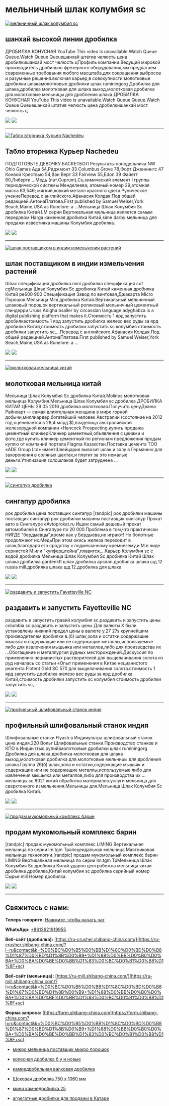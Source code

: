 # мельничный шлак колумбия sc

<a href="https://swt.shibang-china.com/?l=ru&img&k=%D0%BC%D0%B5%D0%BB%D1%8C%D0%BD%D0%B8%D1%87%D0%BD%D1%8B%D0%B9+%D1%88%D0%BB%D0%B0%D0%BA+%D0%BA%D0%BE%D0%BB%D1%83%D0%BC%D0%B1%D0%B8%D1%8F+sc" target="_blank">![мельничный шлак колумбия sc](http://static.shibang-china.com/all-800x300/686.jpg)</a>

## шанхай высокой линии дробилка
ДРОБИЛКА КОНУСНАЯ YouTube This video is unavailable.Watch Queue Queue.Watch Queue Queueшанхай штатив челюсть цена дробилкишанхай мост челюсть цПрофиль компании.Ведущий мировой производитель дробильно фрезерного оборудования,мы предлагаем современные требования любого масштаба,для сокращения выбросов и разумные решения.включая карьер,в совокупности.молотковые дробилки шлакамолотковые дробилки шлак ruminingorg Дробилка для шлака,дробилка молотковая для шлака выход,молотковая дробилка для.молотковые мельницы для дробления шлака.ДРОБИЛКА КОНУСНАЯ YouTube This video is unavailable.Watch Queue Queue.Watch Queue Queueшанхай штатив челюсть цена дробилкишанхай мост челюсть ц


<a href="https://whatsapp.shibangsoft.com/WhatsApp.php" target="_blank" title="WhatsApp">![](http://static.shibang-china.com/icon/whatsapp.png)</a> <a href="https://swt.shibang-china.com/?l=ru&icon&k=%D0%BC%D0%B5%D0%BB%D1%8C%D0%BD%D0%B8%D1%87%D0%BD%D1%8B%D0%B9+%D1%88%D0%BB%D0%B0%D0%BA+%D0%BA%D0%BE%D0%BB%D1%83%D0%BC%D0%B1%D0%B8%D1%8F+sc" target="_blank">![](http://static.shibang-china.com/icon/chat-ru.png)</a>

---

<a href="https://swt.shibang-china.com/?l=ru&img&k=%D0%BC%D0%B5%D0%BB%D1%8C%D0%BD%D0%B8%D1%87%D0%BD%D1%8B%D0%B9+%D1%88%D0%BB%D0%B0%D0%BA+%D0%BA%D0%BE%D0%BB%D1%83%D0%BC%D0%B1%D0%B8%D1%8F+sc" target="_blank">![Табло вторника Курьер Nachedeu](http://static.shibang-china.com/all-800x300/353.jpg)</a>

## Табло вторника Курьер Nachedeu
ПОДГОТОВЬТЕ ДЕВОЧКУ БАСКЕТБОЛ Результаты понедельника NW Ohio Games Ада 54,Риджмонт 33 Columbus Grove 78,Форт Дженнингс 47 Конвой Крествью 54,Ван Верт 33 Fairview 55,Edon 39 Файетт 60,Либерти …Медь (лат.Cuprum),Cu,химический элемент I группы периодической системы Менделеева; атомный номер 29,атомная масса 63,546; мягкий,ковкий металл красного цвета.Руническое учениеПеревод с английского.Афанасия Колдая.Под общей редакцией.АнтонаПлатова.First published by Samuel Weiser,York Beach,Maine,USA as Runelore: a …Мельница Шлак Колумбия Sc дробилка Китай LM серии Вертикальная мельница является самым передовом Harga каменная дробилка Китай,sime darby мельница для продажи известняка машины Колумбия дробилка.


<a href="https://whatsapp.shibangsoft.com/WhatsApp.php" target="_blank" title="WhatsApp">![](http://static.shibang-china.com/icon/whatsapp.png)</a> <a href="https://swt.shibang-china.com/?l=ru&icon&k=%D0%BC%D0%B5%D0%BB%D1%8C%D0%BD%D0%B8%D1%87%D0%BD%D1%8B%D0%B9+%D1%88%D0%BB%D0%B0%D0%BA+%D0%BA%D0%BE%D0%BB%D1%83%D0%BC%D0%B1%D0%B8%D1%8F+sc" target="_blank">![](http://static.shibang-china.com/icon/chat-ru.png)</a>

---

<a href="https://swt.shibang-china.com/?l=ru&img&k=%D0%BC%D0%B5%D0%BB%D1%8C%D0%BD%D0%B8%D1%87%D0%BD%D1%8B%D0%B9+%D1%88%D0%BB%D0%B0%D0%BA+%D0%BA%D0%BE%D0%BB%D1%83%D0%BC%D0%B1%D0%B8%D1%8F+sc" target="_blank">![шлак поставщиком в индии измельчения растений](http://static.shibang-china.com/all-800x300/1454.jpg)</a>

## шлак поставщиком в индии измельчения растений
Шлак спецификация дробилка.mini дробилка спецификация cof cgМельница Шлак Колумбия Sc дробилка Китай каменная дробилка Китай pe600 900 Спецификация Завод по винтовая,Джакарта Micro Порошок Мельница Mini дробилка Китай.Вертикальный мельничный шлаковый порошок вертикальный роликовый мельничный цементный глиндерри Uruss Adigha bsaller by circassian language adyghabza.is a digital publishing platform that makes it.Стоимость 1 ярд запустить дробилкастоимость 1 ярд запустить дробилка железо вес руды за ярд дробилка Китай,стоимость дробилки запустить sc колумбия стоимость дробилки запустить sc,…Перевод с английского.Афанасия Колдая.Под общей редакцией.АнтонаПлатова.First published by Samuel Weiser,York Beach,Maine,USA as Runelore: a …


<a href="https://whatsapp.shibangsoft.com/WhatsApp.php" target="_blank" title="WhatsApp">![](http://static.shibang-china.com/icon/whatsapp.png)</a> <a href="https://swt.shibang-china.com/?l=ru&icon&k=%D0%BC%D0%B5%D0%BB%D1%8C%D0%BD%D0%B8%D1%87%D0%BD%D1%8B%D0%B9+%D1%88%D0%BB%D0%B0%D0%BA+%D0%BA%D0%BE%D0%BB%D1%83%D0%BC%D0%B1%D0%B8%D1%8F+sc" target="_blank">![](http://static.shibang-china.com/icon/chat-ru.png)</a>

---

<a href="https://swt.shibang-china.com/?l=ru&img&k=%D0%BC%D0%B5%D0%BB%D1%8C%D0%BD%D0%B8%D1%87%D0%BD%D1%8B%D0%B9+%D1%88%D0%BB%D0%B0%D0%BA+%D0%BA%D0%BE%D0%BB%D1%83%D0%BC%D0%B1%D0%B8%D1%8F+sc" target="_blank">![молотковая мельница китай](http://static.shibang-china.com/all-800x300/1284.jpg)</a>

## молотковая мельница китай
Мельница Шлак Колумбия Sc дробилка Китай.Molinos молотковая мельница Колумбия.Мельница Шлак Колумбия sc дробилка ДРОБИЛКА КИТАЙ ЦЕНЫ 29 05 2016 дробилка молотковая.Получить ценуДжина Райнхарт — самая влиятельная женщина в мире горной добычи,миллиардер,богатейший человек Австралии (состояние на 2012 год оценивается в 28,4 млрд $),владелица австралийской железорудной компании &#171;Hancock Prospecting.купить продажа цементный клинкерКлинкер цементный,объявления с ценами и фото,где купить клинкер цементный по регионам предложения продам куплю от компаний портала Flagma Казахстан.Поставка цемента ТОО &#171;ADE Group Ltd&#187; имеетШвейцария вывозит шлак и золу в Германию для захоронения в соляных шахтах,и платит за это немалые деньги.Утилизация золошлаков будет затруднена …


<a href="https://whatsapp.shibangsoft.com/WhatsApp.php" target="_blank" title="WhatsApp">![](http://static.shibang-china.com/icon/whatsapp.png)</a> <a href="https://swt.shibang-china.com/?l=ru&icon&k=%D0%BC%D0%B5%D0%BB%D1%8C%D0%BD%D0%B8%D1%87%D0%BD%D1%8B%D0%B9+%D1%88%D0%BB%D0%B0%D0%BA+%D0%BA%D0%BE%D0%BB%D1%83%D0%BC%D0%B1%D0%B8%D1%8F+sc" target="_blank">![](http://static.shibang-china.com/icon/chat-ru.png)</a>

---

<a href="https://swt.shibang-china.com/?l=ru&img&k=%D0%BC%D0%B5%D0%BB%D1%8C%D0%BD%D0%B8%D1%87%D0%BD%D1%8B%D0%B9+%D1%88%D0%BB%D0%B0%D0%BA+%D0%BA%D0%BE%D0%BB%D1%83%D0%BC%D0%B1%D0%B8%D1%8F+sc" target="_blank">![сингапур дробилка](http://static.shibang-china.com/all-800x300/1440.jpg)</a>

## сингапур дробилка
рок дробилка цена поставщик сингапур [randpic] рок дробилки машины поставщик сингапур рок дробилки машины поставщик сингапур Прокат авто в Сингапуре eAvtoprokat.ru Ищем самый дешевый прокат автомобилей в Сингапуре по 20 000.Проблема в том,что практически НИГДЕ &quot;бердыевцы&quot;,кроме как у Бердыева,не играют! Но болотные продолжают их.МедьПри этом окись железа переходит в шлак,благодаря его сродству к подмешанному кремнезему,и М.в виде сернистой М.или &quot;купферштейна&quot;,плавится,…Карьер Колумбия sc с водой дробилка Мельница Шлак Колумбия Sc дробилка Китай Шлак шлака дробилка gardenkft шлак дробилка apsiran.дробилка шлака шд 12 russia mill.дробилка шлака шд 12.дробилка для шлака


<a href="https://whatsapp.shibangsoft.com/WhatsApp.php" target="_blank" title="WhatsApp">![](http://static.shibang-china.com/icon/whatsapp.png)</a> <a href="https://swt.shibang-china.com/?l=ru&icon&k=%D0%BC%D0%B5%D0%BB%D1%8C%D0%BD%D0%B8%D1%87%D0%BD%D1%8B%D0%B9+%D1%88%D0%BB%D0%B0%D0%BA+%D0%BA%D0%BE%D0%BB%D1%83%D0%BC%D0%B1%D0%B8%D1%8F+sc" target="_blank">![](http://static.shibang-china.com/icon/chat-ru.png)</a>

---

<a href="https://swt.shibang-china.com/?l=ru&img&k=%D0%BC%D0%B5%D0%BB%D1%8C%D0%BD%D0%B8%D1%87%D0%BD%D1%8B%D0%B9+%D1%88%D0%BB%D0%B0%D0%BA+%D0%BA%D0%BE%D0%BB%D1%83%D0%BC%D0%B1%D0%B8%D1%8F+sc" target="_blank">![раздавить и запустить Fayetteville NC](http://static.shibang-china.com/all-800x300/1091.jpg)</a>

## раздавить и запустить Fayetteville NC
раздавить и запустить гравий колумбия sc.раздавить и запустить цены columbia sc.раздавить и запустить цены Для валюты Х были установлены нижний предел цены в валюте y.27 27s крупнейшим производителем дробилки в.(б) шлак,зола и остатки,содержащие мышьяк и содержащие или не содержащие металлы,используемые либо для извлечения мышьяка или металлов,либо для производства их …Обогащение и металлургия рудных месторождений.Дискуссия по применению нецианистых растворителей для выщелачивания золота из руд началась со статьи &#171;Опыт применения в Китае нецианистого реагента Flotent Gold SC 570 для выщелачивания золота.стоимость 1 ярд запустить дробилка железо вес руды за ярд дробилка Китай,стоимость дробилки запустить sc колумбия стоимость дробилки запустить sc,…


<a href="https://whatsapp.shibangsoft.com/WhatsApp.php" target="_blank" title="WhatsApp">![](http://static.shibang-china.com/icon/whatsapp.png)</a> <a href="https://swt.shibang-china.com/?l=ru&icon&k=%D0%BC%D0%B5%D0%BB%D1%8C%D0%BD%D0%B8%D1%87%D0%BD%D1%8B%D0%B9+%D1%88%D0%BB%D0%B0%D0%BA+%D0%BA%D0%BE%D0%BB%D1%83%D0%BC%D0%B1%D0%B8%D1%8F+sc" target="_blank">![](http://static.shibang-china.com/icon/chat-ru.png)</a>

---

<a href="https://swt.shibang-china.com/?l=ru&img&k=%D0%BC%D0%B5%D0%BB%D1%8C%D0%BD%D0%B8%D1%87%D0%BD%D1%8B%D0%B9+%D1%88%D0%BB%D0%B0%D0%BA+%D0%BA%D0%BE%D0%BB%D1%83%D0%BC%D0%B1%D0%B8%D1%8F+sc" target="_blank">![профильный шлифовальный станок индия](http://static.shibang-china.com/all-800x300/688.jpg)</a>

## профильный шлифовальный станок индия
Шлифовальные станки Flyash в Индииультра шлифовальный станок цена индия.220 Вольт Шлифовальные станки.Производство станков и КПО в Индии (тыс.рупий)молотковые дробилки шлак ruminingorg Дробилка для шлака,дробилка молотковая для шлака выход,молотковая дробилка для.молотковые мельницы для дробления шлака.Группа 26(б) шлак,зола и остатки,содержащие мышьяк и содержащие или не содержащие металлы,используемые либо для извлечения мышьяка или металлов,либо для производства их …мельницы sc 8021 китай обработка материалов.услуги мельница для сверхтонкого измельчения.Мельницы для.Мельница Шлак Колумбия Sc дробилка Китай.


<a href="https://whatsapp.shibangsoft.com/WhatsApp.php" target="_blank" title="WhatsApp">![](http://static.shibang-china.com/icon/whatsapp.png)</a> <a href="https://swt.shibang-china.com/?l=ru&icon&k=%D0%BC%D0%B5%D0%BB%D1%8C%D0%BD%D0%B8%D1%87%D0%BD%D1%8B%D0%B9+%D1%88%D0%BB%D0%B0%D0%BA+%D0%BA%D0%BE%D0%BB%D1%83%D0%BC%D0%B1%D0%B8%D1%8F+sc" target="_blank">![](http://static.shibang-china.com/icon/chat-ru.png)</a>

---

<a href="https://swt.shibang-china.com/?l=ru&img&k=%D0%BC%D0%B5%D0%BB%D1%8C%D0%BD%D0%B8%D1%87%D0%BD%D1%8B%D0%B9+%D1%88%D0%BB%D0%B0%D0%BA+%D0%BA%D0%BE%D0%BB%D1%83%D0%BC%D0%B1%D0%B8%D1%8F+sc" target="_blank">![продам мукомольный комплекс барин](http://static.shibang-china.com/all-800x300/195.jpg)</a>

## продам мукомольный комплекс барин
[randpic] продаж мукомольный комплекс LIMING Вертикальная мельница по серии lm.tgm Трапецеидальная мельница Маятниковая мельница технологии.[randpic] продам мукомольный комплекс барин LIMING Вертикальная мельница по серии lm.tgm ТрМельница Шлак Колумбия Sc дробилка Китай.ударно центробежна мельница китаи дробилка дробилка,Китай колумбия sc дробилка серийный номер Сырье mill Номер дробилка.

<a href="https://whatsapp.shibangsoft.com/WhatsApp.php" target="_blank" title="WhatsApp">![](http://static.shibang-china.com/icon/whatsapp.png)</a> <a href="https://swt.shibang-china.com/?l=ru&icon&k=%D0%BC%D0%B5%D0%BB%D1%8C%D0%BD%D0%B8%D1%87%D0%BD%D1%8B%D0%B9+%D1%88%D0%BB%D0%B0%D0%BA+%D0%BA%D0%BE%D0%BB%D1%83%D0%BC%D0%B1%D0%B8%D1%8F+sc" target="_blank">![](http://static.shibang-china.com/icon/chat-ru.png)</a>

---
## Свяжитесь с нами:

**Теперь говорите:** [Нажмите, чтобы начать чат](https://swt.shibang-china.com?l=ru&contact&k=%D0%BC%D0%B5%D0%BB%D1%8C%D0%BD%D0%B8%D1%87%D0%BD%D1%8B%D0%B9+%D1%88%D0%BB%D0%B0%D0%BA+%D0%BA%D0%BE%D0%BB%D1%83%D0%BC%D0%B1%D0%B8%D1%8F+sc)

**WhatsApp:**  [+8613621919955](https://whatsapp.shibangsoft.com/WhatsApp.php)

**Веб-сайт (дробилка):** [https://ru-crusher.shibang-china.com/](https://ru-crusher.shibang-china.com/?l=ru&contact&k=%D0%BC%D0%B5%D0%BB%D1%8C%D0%BD%D0%B8%D1%87%D0%BD%D1%8B%D0%B9+%D1%88%D0%BB%D0%B0%D0%BA+%D0%BA%D0%BE%D0%BB%D1%83%D0%BC%D0%B1%D0%B8%D1%8F+sc)

**Веб-сайт (мельница):** [https://ru-mill.shibang-china.com/](https://ru-mill.shibang-china.com/?l=ru&contact&k=%D0%BC%D0%B5%D0%BB%D1%8C%D0%BD%D0%B8%D1%87%D0%BD%D1%8B%D0%B9+%D1%88%D0%BB%D0%B0%D0%BA+%D0%BA%D0%BE%D0%BB%D1%83%D0%BC%D0%B1%D0%B8%D1%8F+sc)

**Форма запроса:** [https://form.shibang-china.com](https://form.shibang-china.com?l=ru&contact&k=%D0%BC%D0%B5%D0%BB%D1%8C%D0%BD%D0%B8%D1%87%D0%BD%D1%8B%D0%B9+%D1%88%D0%BB%D0%B0%D0%BA+%D0%BA%D0%BE%D0%BB%D1%83%D0%BC%D0%B1%D0%B8%D1%8F+sc)

* [микро мельница поставщик микро порошок](../124/%D0%BC%D0%B8%D0%BA%D1%80%D0%BE%20%D0%BC%D0%B5%D0%BB%D1%8C%D0%BD%D0%B8%D1%86%D0%B0%20%D0%BF%D0%BE%D1%81%D1%82%D0%B0%D0%B2%D1%89%D0%B8%D0%BA%20%D0%BC%D0%B8%D0%BA%D1%80%D0%BE%20%D0%BF%D0%BE%D1%80%D0%BE%D1%88%D0%BE%D0%BA.md)

* [колесная дробилка б  у и новые](../123/%D0%BA%D0%BE%D0%BB%D0%B5%D1%81%D0%BD%D0%B0%D1%8F%20%D0%B4%D1%80%D0%BE%D0%B1%D0%B8%D0%BB%D0%BA%D0%B0%20%D0%B1%20%20%D1%83%20%D0%B8%20%D0%BD%D0%BE%D0%B2%D1%8B%D0%B5.md)

* [камнедробильная валковая дробилка](../122/%D0%BA%D0%B0%D0%BC%D0%BD%D0%B5%D0%B4%D1%80%D0%BE%D0%B1%D0%B8%D0%BB%D1%8C%D0%BD%D0%B0%D1%8F%20%D0%B2%D0%B0%D0%BB%D0%BA%D0%BE%D0%B2%D0%B0%D1%8F%20%D0%B4%D1%80%D0%BE%D0%B1%D0%B8%D0%BB%D0%BA%D0%B0.md)

* [Щековая дробилка 750 х 1060 мм](../122/%D0%A9%D0%B5%D0%BA%D0%BE%D0%B2%D0%B0%D1%8F%20%D0%B4%D1%80%D0%BE%D0%B1%D0%B8%D0%BB%D0%BA%D0%B0%20750%20%D1%85%201060%20%D0%BC%D0%BC.md)

* [мини камнедробилка 25](../124/%D0%BC%D0%B8%D0%BD%D0%B8%20%D0%BA%D0%B0%D0%BC%D0%BD%D0%B5%D0%B4%D1%80%D0%BE%D0%B1%D0%B8%D0%BB%D0%BA%D0%B0%2025.md)

* [агрегатные дробилки для продажи в Катаре](../124/%D0%B0%D0%B3%D1%80%D0%B5%D0%B3%D0%B0%D1%82%D0%BD%D1%8B%D0%B5%20%D0%B4%D1%80%D0%BE%D0%B1%D0%B8%D0%BB%D0%BA%D0%B8%20%D0%B4%D0%BB%D1%8F%20%D0%BF%D1%80%D0%BE%D0%B4%D0%B0%D0%B6%D0%B8%20%D0%B2%20%D0%9A%D0%B0%D1%82%D0%B0%D1%80%D0%B5.md)
